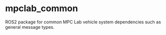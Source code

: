 # mpclab_common
ROS2 package for common MPC Lab vehicle system dependencies such as general message types.
